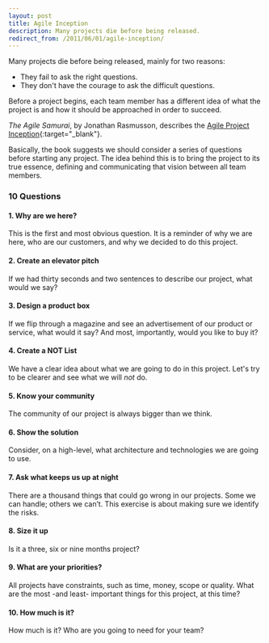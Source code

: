 ```yaml
---
layout: post
title: Agile Inception
description: Many projects die before being released.
redirect_from: /2011/06/01/agile-inception/
---
```


Many projects die before being released, mainly for two reasons:

- They fail to ask the right questions.
- They don't have the courage to ask the difficult questions.

Before a project begins, each team member has a different idea of what the
project is and how it should be approached in order to succeed.

*The Agile Samurai*, by Jonathan Rasmusson, describes the [Agile Project Inception][1]{:target="_blank"}.

Basically, the book suggests we should consider a series of questions before
starting any project. The idea behind this is to bring the project to its
true essence, defining and communicating that vision between all team members.

### 10 Questions

#### 1. Why are we here?

This is the first and most obvious question. It is a reminder of why we are
here, who are our customers, and why we decided to do this project.

#### 2. Create an elevator pitch

If we had thirty seconds and two sentences to describe our project, what
would we say?

#### 3. Design a product box

If we flip through a magazine and see an advertisement of our product or
service, what would it say? And most, importantly, would you like to buy it?

#### 4. Create a NOT List

We have a clear idea about what we are going to do in this project.
Let's try to be clearer and see what we will _not_ do.

#### 5. Know your community

The community of our project is always bigger than we think.

#### 6. Show the solution

Consider, on a high-level, what architecture and technologies we are going to use.

#### 7. Ask what keeps us up at night

There are a thousand things that could go wrong in our projects. Some we can handle;
others we can’t. This exercise is about making sure we identify the risks.

#### 8. Size it up

Is it a three, six or nine months project?

#### 9. What are your priorities?

All projects have constraints, such as time, money, scope or quality. What are the most
-and least- important things for this project, at this time?

#### 10. How much is it?

How much is it? Who are you going to need for your team?


[1]: http://agilewarrior.wordpress.com/2010/11/06/the-agile-inception-deck/
